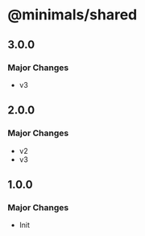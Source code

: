 # @minimals/shared

## 3.0.0

### Major Changes

- v3

## 2.0.0

### Major Changes

- v2
- v3

## 1.0.0

### Major Changes

- Init
